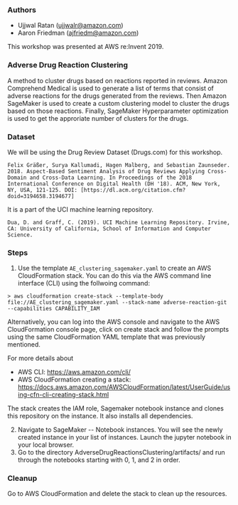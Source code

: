 ### Authors
* Ujjwal Ratan (ujjwalr@amazon.com)
* Aaron Friedman (ajfriedm@amazon.com)

This workshop was presented at AWS re:Invent 2019.

### Adverse Drug Reaction Clustering
A method to cluster drugs based on reactions reported in reviews. Amazon Comprehend Medical is used to generate a list of terms that consist of adverse reactions for the drugs generated from the reviews. Then Amazon SageMaker is used to create a custom clustering model to cluster the drugs based on those reactions. Finally, SageMaker Hyperparameter optimization is used to get the approriate number of clusters for the drugs.

### Dataset

We will be using the Drug Review Dataset (Drugs.com) for this workshop.
```
Felix Gräßer, Surya Kallumadi, Hagen Malberg, and Sebastian Zaunseder. 2018. Aspect-Based Sentiment Analysis of Drug Reviews Applying Cross-Domain and Cross-Data Learning. In Proceedings of the 2018 International Conference on Digital Health (DH '18). ACM, New York, NY, USA, 121-125. DOI: [https://dl.acm.org/citation.cfm?doid=3194658.3194677]
````
It is a part of the UCI machine learning repository.
```
Dua, D. and Graff, C. (2019). UCI Machine Learning Repository. Irvine, CA: University of California, School of Information and Computer Science.
```

### Steps
1. Use the template `AE_clustering_sagemaker.yaml` to create an AWS CloudFormation stack. You can do this via the AWS command line interface (CLI) using the follwoing command:

```
> aws cloudformation create-stack --template-body file://AE_clustering_sagemaker.yaml --stack-name adverse-reaction-git --capabilities CAPABILITY_IAM
```

Alternatively, you can log into the AWS console and navigate to the AWS CloudFormation console page, click on create stack and follow the prompts using the same CloudFormation YAML template that was previously mentioned.

For more details about
* AWS CLI: https://aws.amazon.com/cli/
* AWS CloudFormation creating a stack: https://docs.aws.amazon.com/AWSCloudFormation/latest/UserGuide/using-cfn-cli-creating-stack.html


The stack creates the IAM role, Sagemaker notebook instance and clones this repository on the instance. It also installs all dependencies.

2. Navigate to SageMaker -- Notebook instances. You will see the newly created instance in your list of instances. Launch the jupyter notebook in your local browser.
3. Go to the directory AdverseDrugReactionsClustering/artifacts/ and run through the notebooks starting with 0, 1, and 2 in order.

### Cleanup
Go to AWS CloudFormation and delete the stack to clean up the resources.
